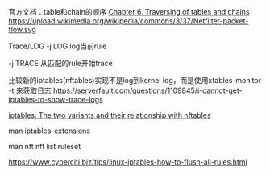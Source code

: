 
官方文档：table和chain的顺序 [Chapter 6. Traversing of tables and chains](https://rlworkman.net/howtos/iptables/chunkyhtml/c962.html)
https://upload.wikimedia.org/wikipedia/commons/3/37/Netfilter-packet-flow.svg

Trace/LOG
-j LOG log当前rule

-j TRACE 从匹配的rule开始trace

比较新的iptables(nftables)实现不是log到kernel log，而是使用xtables-monitor -t 来获取日志
https://serverfault.com/questions/1109845/i-cannot-get-iptables-to-show-trace-logs

[iptables: The two variants and their relationship with nftables](https://developers.redhat.com/blog/2020/08/18/iptables-the-two-variants-and-their-relationship-with-nftables#)

man iptables-extensions

man nft
nft list ruleset

https://www.cyberciti.biz/tips/linux-iptables-how-to-flush-all-rules.html
